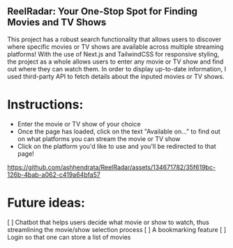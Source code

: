 ## ReelRadar: Your One-Stop Spot for Finding Movies and TV Shows

This project has a robust search functionality that allows users to discover where specific movies or TV shows are available across multiple streaming platforms!
With the use of Next.js and TailwindCSS for responsive styling, the project as a whole allows users to enter any movie or TV show and find out where they can watch them.
In order to display up-to-date information, I used third-party API to fetch details about the inputed movies or TV shows.

# Instructions:
- Enter the movie or TV show of your choice
- Once the page has loaded, click on the text "Available on..." to find out on what platforms you can stream the movie or TV show
- Click on the platform you'd like to use and you'll be redirected to that page!

https://github.com/ashhendrata/ReelRadar/assets/134671782/35f619bc-126b-4bab-a062-c419a64bfa57

# Future ideas:
[ ] Chatbot that helps users decide what movie or show to watch, thus streamlining the movie/show selection process
[ ] A bookmarking feature
[ ] Login so that one can store a list of movies
